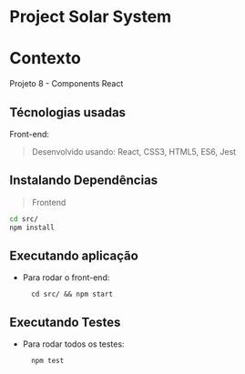 # Project Solar System

# Contexto
Projeto 8 - Components React

## Técnologias usadas

Front-end:
> Desenvolvido usando: React, CSS3, HTML5, ES6, Jest

## Instalando Dependências

> Frontend
```bash
cd src/
npm install
``` 
## Executando aplicação

* Para rodar o front-end:

  ```
    cd src/ && npm start
  ```

## Executando Testes

* Para rodar todos os testes:

  ```
    npm test
  ```
